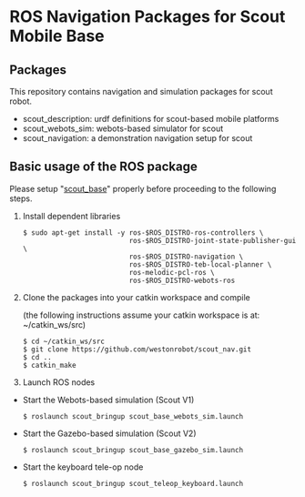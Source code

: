 # ROS Navigation Packages for Scout Mobile Base

## Packages

This repository contains navigation and simulation packages for scout robot. 

* scout_description: urdf definitions for scout-based mobile platforms
* scout_webots_sim: webots-based simulator for scout
* scout_navigation: a demonstration navigation setup for scout

## Basic usage of the ROS package

Please setup "[scout_base](https://github.com/westonrobot/scout_base.git)" properly before proceeding to the following steps.

1. Install dependent libraries

    ```
    $ sudo apt-get install -y ros-$ROS_DISTRO-ros-controllers \
                              ros-$ROS_DISTRO-joint-state-publisher-gui \
                              ros-$ROS_DISTRO-navigation \
                              ros-$ROS_DISTRO-teb-local-planner \
                              ros-melodic-pcl-ros \
                              ros-$ROS_DISTRO-webots-ros 
    ```

2. Clone the packages into your catkin workspace and compile

    (the following instructions assume your catkin workspace is at: ~/catkin_ws/src)

    ```
    $ cd ~/catkin_ws/src
    $ git clone https://github.com/westonrobot/scout_nav.git
    $ cd ..
    $ catkin_make
    ```

4. Launch ROS nodes
 
* Start the Webots-based simulation (Scout V1)

    ```
    $ roslaunch scout_bringup scout_base_webots_sim.launch
    ```

* Start the Gazebo-based simulation (Scout V2)

    ```
    $ roslaunch scout_bringup scout_base_gazebo_sim.launch
    ```

* Start the keyboard tele-op node

    ```
    $ roslaunch scout_bringup scout_teleop_keyboard.launch
    ```
